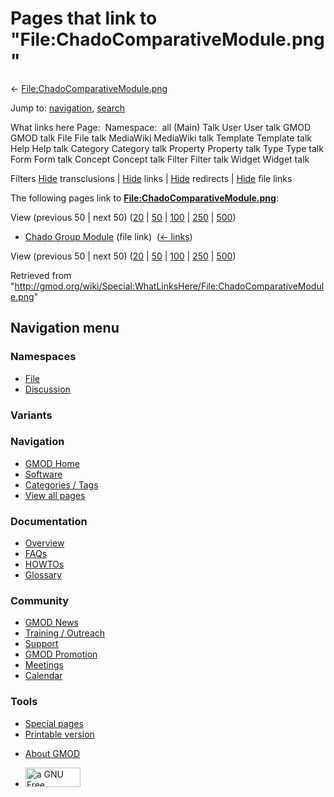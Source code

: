 <div id="mw-page-base" class="noprint">

</div>

<div id="mw-head-base" class="noprint">

</div>

<div id="content" class="mw-body" role="main">

<span id="top"></span>

<div id="mw-js-message" style="display:none;">

</div>



# <span dir="auto">Pages that link to "File:ChadoComparativeModule.png"</span>

<div id="bodyContent">

<div id="contentSub">

←
[File:ChadoComparativeModule.png](/wiki/File:ChadoComparativeModule.png "File:ChadoComparativeModule.png")

</div>

<div id="jump-to-nav" class="mw-jump">

Jump to: [navigation](#mw-navigation), [search](#p-search)

</div>

<div id="mw-content-text">

What links here Page:  Namespace:  all (Main) Talk User User talk GMOD
GMOD talk File File talk MediaWiki MediaWiki talk Template Template talk
Help Help talk Category Category talk Property Property talk Type Type
talk Form Form talk Concept Concept talk Filter Filter talk Widget
Widget talk

Filters
[Hide](/mediawiki/index.php?title=Special:WhatLinksHere/File:ChadoComparativeModule.png&hidetrans=1 "Special:WhatLinksHere/File:ChadoComparativeModule.png")
transclusions \|
[Hide](/mediawiki/index.php?title=Special:WhatLinksHere/File:ChadoComparativeModule.png&hidelinks=1 "Special:WhatLinksHere/File:ChadoComparativeModule.png")
links \|
[Hide](/mediawiki/index.php?title=Special:WhatLinksHere/File:ChadoComparativeModule.png&hideredirs=1 "Special:WhatLinksHere/File:ChadoComparativeModule.png")
redirects \|
[Hide](/mediawiki/index.php?title=Special:WhatLinksHere/File:ChadoComparativeModule.png&hideimages=1 "Special:WhatLinksHere/File:ChadoComparativeModule.png")
file links

The following pages link to
**[File:ChadoComparativeModule.png](/wiki/File:ChadoComparativeModule.png "File:ChadoComparativeModule.png")**:

View (previous 50 \| next 50)
([20](/mediawiki/index.php?title=Special:WhatLinksHere/File:ChadoComparativeModule.png&limit=20 "Special:WhatLinksHere/File:ChadoComparativeModule.png")
\|
[50](/mediawiki/index.php?title=Special:WhatLinksHere/File:ChadoComparativeModule.png&limit=50 "Special:WhatLinksHere/File:ChadoComparativeModule.png")
\|
[100](/mediawiki/index.php?title=Special:WhatLinksHere/File:ChadoComparativeModule.png&limit=100 "Special:WhatLinksHere/File:ChadoComparativeModule.png")
\|
[250](/mediawiki/index.php?title=Special:WhatLinksHere/File:ChadoComparativeModule.png&limit=250 "Special:WhatLinksHere/File:ChadoComparativeModule.png")
\|
[500](/mediawiki/index.php?title=Special:WhatLinksHere/File:ChadoComparativeModule.png&limit=500 "Special:WhatLinksHere/File:ChadoComparativeModule.png"))

- [Chado Group Module](/wiki/Chado_Group_Module "Chado Group Module")
  (file link) ‎ <span class="mw-whatlinkshere-tools">([←
  links](/mediawiki/index.php?title=Special:WhatLinksHere&target=Chado+Group+Module "Special:WhatLinksHere"))</span>

View (previous 50 \| next 50)
([20](/mediawiki/index.php?title=Special:WhatLinksHere/File:ChadoComparativeModule.png&limit=20 "Special:WhatLinksHere/File:ChadoComparativeModule.png")
\|
[50](/mediawiki/index.php?title=Special:WhatLinksHere/File:ChadoComparativeModule.png&limit=50 "Special:WhatLinksHere/File:ChadoComparativeModule.png")
\|
[100](/mediawiki/index.php?title=Special:WhatLinksHere/File:ChadoComparativeModule.png&limit=100 "Special:WhatLinksHere/File:ChadoComparativeModule.png")
\|
[250](/mediawiki/index.php?title=Special:WhatLinksHere/File:ChadoComparativeModule.png&limit=250 "Special:WhatLinksHere/File:ChadoComparativeModule.png")
\|
[500](/mediawiki/index.php?title=Special:WhatLinksHere/File:ChadoComparativeModule.png&limit=500 "Special:WhatLinksHere/File:ChadoComparativeModule.png"))

</div>

<div class="printfooter">

Retrieved from
"<http://gmod.org/wiki/Special:WhatLinksHere/File:ChadoComparativeModule.png>"

</div>

<div id="catlinks" class="catlinks catlinks-allhidden">

</div>

<div class="visualClear">

</div>

</div>

</div>

<div id="mw-navigation">

## Navigation menu

<div id="mw-head">



<div id="left-navigation">

<div id="p-namespaces" class="vectorTabs" role="navigation"
aria-labelledby="p-namespaces-label">

### Namespaces

- <span id="ca-nstab-image"><a href="/wiki/File:ChadoComparativeModule.png" accesskey="c"
  title="View the file page [c]">File</a></span>
- <span id="ca-talk"><a
  href="/mediawiki/index.php?title=File_talk:ChadoComparativeModule.png&amp;action=edit&amp;redlink=1"
  accesskey="t"
  title="Discussion about the content page [t]">Discussion</a></span>

</div>

<div id="p-variants" class="vectorMenu emptyPortlet" role="navigation"
aria-labelledby="p-variants-label">

### 

### Variants[](#)

<div class="menu">

</div>

</div>

</div>

<div id="right-navigation">





</div>



</div>

</div>

</div>

<div id="mw-panel">

<div id="p-logo" role="banner">

<a href="/wiki/Main_Page"
style="background-image: url(http://gmod.org/images/GMOD-cogs.png);"
title="Visit the main page"></a>

</div>

<div id="p-Navigation" class="portal" role="navigation"
aria-labelledby="p-Navigation-label">

### Navigation

<div class="body">

- <span id="n-GMOD-Home">[GMOD Home](/wiki/Main_Page)</span>
- <span id="n-Software">[Software](/wiki/GMOD_Components)</span>
- <span id="n-Categories-.2F-Tags">[Categories /
  Tags](/wiki/Categories)</span>
- <span id="n-View-all-pages">[View all
  pages](/wiki/Special:AllPages)</span>

</div>

</div>

<div id="p-Documentation" class="portal" role="navigation"
aria-labelledby="p-Documentation-label">

### Documentation

<div class="body">

- <span id="n-Overview">[Overview](/wiki/Overview)</span>
- <span id="n-FAQs">[FAQs](/wiki/Category:FAQ)</span>
- <span id="n-HOWTOs">[HOWTOs](/wiki/Category:HOWTO)</span>
- <span id="n-Glossary">[Glossary](/wiki/Glossary)</span>

</div>

</div>

<div id="p-Community" class="portal" role="navigation"
aria-labelledby="p-Community-label">

### Community

<div class="body">

- <span id="n-GMOD-News">[GMOD News](/wiki/GMOD_News)</span>
- <span id="n-Training-.2F-Outreach">[Training /
  Outreach](/wiki/Training_and_Outreach)</span>
- <span id="n-Support">[Support](/wiki/Support)</span>
- <span id="n-GMOD-Promotion">[GMOD
  Promotion](/wiki/GMOD_Promotion)</span>
- <span id="n-Meetings">[Meetings](/wiki/Meetings)</span>
- <span id="n-Calendar">[Calendar](/wiki/Calendar)</span>

</div>

</div>

<div id="p-tb" class="portal" role="navigation"
aria-labelledby="p-tb-label">

### Tools

<div class="body">

- <span id="t-specialpages"><a href="/wiki/Special:SpecialPages" accesskey="q"
  title="A list of all special pages [q]">Special pages</a></span>
- <span id="t-print"><a
  href="/mediawiki/index.php?title=Special:WhatLinksHere/File:ChadoComparativeModule.png&amp;printable=yes"
  rel="alternate" accesskey="p"
  title="Printable version of this page [p]">Printable version</a></span>

</div>

</div>

</div>

</div>

<div id="footer" role="contentinfo">

- <span id="footer-places-about">[About
  GMOD](/wiki/GMOD:About "GMOD:About")</span>

<!-- -->

- <span id="footer-copyrightico">[<img src="http://www.gnu.org/graphics/gfdl-logo-small.png" width="88"
  height="31" alt="a GNU Free Documentation License" />](http://www.gnu.org/licenses/fdl-1.3.html)</span>




</div>
